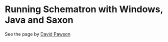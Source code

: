 # Running Schematron with Windows, Java and Saxon #

See the page by [David Pawson](http://www.dpawson.co.uk/schematron/running.html)